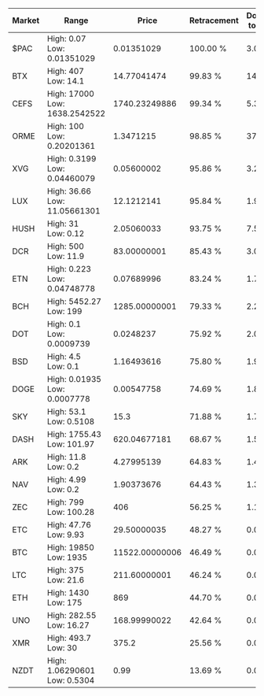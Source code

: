 | Market | Range | Price| Retracement | Doubles to 50% |
| --- | --- | --- | --- | --- |
| $PAC | High: 0.07<br />Low: 0.01351029 | 0.01351029 | 100.00 % | 3.09 |
| BTX | High: 407<br />Low: 14.1 | 14.77041474 | 99.83 % | 14.25 |
| CEFS | High: 17000<br />Low: 1638.2542522 | 1740.23249886 | 99.34 % | 5.36 |
| ORME | High: 100<br />Low: 0.20201361 | 1.3471215 | 98.85 % | 37.19 |
| XVG | High: 0.3199<br />Low: 0.04460079 | 0.05600002 | 95.86 % | 3.25 |
| LUX | High: 36.66<br />Low: 11.05661301 | 12.1212141 | 95.84 % | 1.97 |
| HUSH | High: 31<br />Low: 0.12 | 2.05060033 | 93.75 % | 7.59 |
| DCR | High: 500<br />Low: 11.9 | 83.00000001 | 85.43 % | 3.08 |
| ETN | High: 0.223<br />Low: 0.04748778 | 0.07689996 | 83.24 % | 1.76 |
| BCH | High: 5452.27<br />Low: 199 | 1285.00000001 | 79.33 % | 2.20 |
| DOT | High: 0.1<br />Low: 0.0009739 | 0.0248237 | 75.92 % | 2.03 |
| BSD | High: 4.5<br />Low: 0.1 | 1.16493616 | 75.80 % | 1.97 |
| DOGE | High: 0.01935<br />Low: 0.0007778 | 0.00547758 | 74.69 % | 1.84 |
| SKY | High: 53.1<br />Low: 0.5108 | 15.3 | 71.88 % | 1.75 |
| DASH | High: 1755.43<br />Low: 101.97 | 620.04677181 | 68.67 % | 1.50 |
| ARK | High: 11.8<br />Low: 0.2 | 4.27995139 | 64.83 % | 1.40 |
| NAV | High: 4.99<br />Low: 0.2 | 1.90373676 | 64.43 % | 1.36 |
| ZEC | High: 799<br />Low: 100.28 | 406 | 56.25 % | 1.11 |
| ETC | High: 47.76<br />Low: 9.93 | 29.50000035 | 48.27 % | 0.00 |
| BTC | High: 19850<br />Low: 1935 | 11522.00000006 | 46.49 % | 0.00 |
| LTC | High: 375<br />Low: 21.6 | 211.60000001 | 46.24 % | 0.00 |
| ETH | High: 1430<br />Low: 175 | 869 | 44.70 % | 0.00 |
| UNO | High: 282.55<br />Low: 16.27 | 168.99990022 | 42.64 % | 0.00 |
| XMR | High: 493.7<br />Low: 30 | 375.2 | 25.56 % | 0.00 |
| NZDT | High: 1.06290601<br />Low: 0.5304 | 0.99 | 13.69 % | 0.00 |
